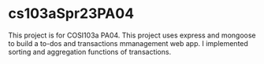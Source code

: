 # cs103aSpr23PA04
This project is for COSI103a PA04. This project uses express and mongoose to build a to-dos and transactions mmanagement web app. I implemented sorting and aggregation functions of transactions.
